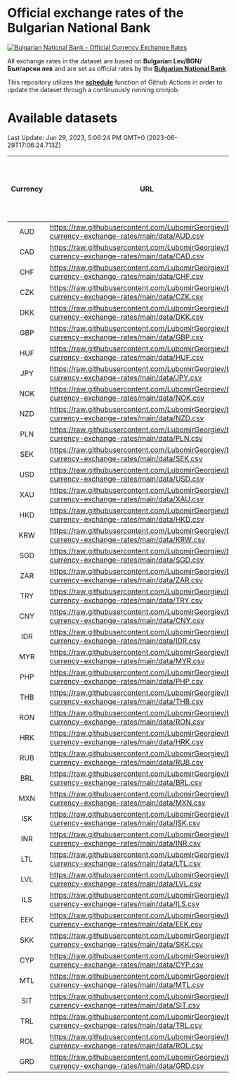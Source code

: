 # Official exchange rates of the Bulgarian National Bank

[![Bulgarian National Bank - Official Currency Exchange Rates](https://github.com/LubomirGeorgiev/bnb-currency-exchange-rates/actions/workflows/update-rates.yml/badge.svg?branch=main)](https://github.com/LubomirGeorgiev/bnb-currency-exchange-rates/actions/workflows/update-rates.yml)

All exchange rates in the dataset are based on **Bulgarian Lev/BGN/Български лев** and are set as official rates by the [**Bulgarian National Bank**](https://www.bnb.bg/Statistics/StExternalSector/StExchangeRates/StERForeignCurrencies/index.htm?toLang=_EN).

This repository utilizes the [**schedule**](https://docs.github.com/en/actions/reference/events-that-trigger-workflows) function of Github Actions in order to update the dataset through a continuously running cronjob.

# Available datasets

<!-- START LINKS (DO NOT EVER FU*ING DELETE THIS COMMENT FOR THE LOVE OF YOUR LIFE!!! IF YOU ARE CURIOS HOW IT WORKS, YOU CAN HAVE A LOOK AT ./src/updateReadme.ts) -->

Last Update: Jun 29, 2023, 5:06:24 PM GMT+0 (2023-06-29T17:06:24.713Z)

| Currency | URL                                                                                             | Number of records | Number of missing days that were filled in |
| :------: | ----------------------------------------------------------------------------------------------- | :---------------: | :----------------------------------------: |
|   AUD    | https://raw.githubusercontent.com/LubomirGeorgiev/bnb-currency-exchange-rates/main/data/AUD.csv |       8545        |                    2644                    |
|   CAD    | https://raw.githubusercontent.com/LubomirGeorgiev/bnb-currency-exchange-rates/main/data/CAD.csv |       8545        |                    2644                    |
|   CHF    | https://raw.githubusercontent.com/LubomirGeorgiev/bnb-currency-exchange-rates/main/data/CHF.csv |       8545        |                    2644                    |
|   CZK    | https://raw.githubusercontent.com/LubomirGeorgiev/bnb-currency-exchange-rates/main/data/CZK.csv |       8545        |                    2644                    |
|   DKK    | https://raw.githubusercontent.com/LubomirGeorgiev/bnb-currency-exchange-rates/main/data/DKK.csv |       8545        |                    2644                    |
|   GBP    | https://raw.githubusercontent.com/LubomirGeorgiev/bnb-currency-exchange-rates/main/data/GBP.csv |       8545        |                    2644                    |
|   HUF    | https://raw.githubusercontent.com/LubomirGeorgiev/bnb-currency-exchange-rates/main/data/HUF.csv |       8545        |                    2644                    |
|   JPY    | https://raw.githubusercontent.com/LubomirGeorgiev/bnb-currency-exchange-rates/main/data/JPY.csv |       8545        |                    2644                    |
|   NOK    | https://raw.githubusercontent.com/LubomirGeorgiev/bnb-currency-exchange-rates/main/data/NOK.csv |       8545        |                    2644                    |
|   NZD    | https://raw.githubusercontent.com/LubomirGeorgiev/bnb-currency-exchange-rates/main/data/NZD.csv |       8545        |                    2644                    |
|   PLN    | https://raw.githubusercontent.com/LubomirGeorgiev/bnb-currency-exchange-rates/main/data/PLN.csv |       8545        |                    2644                    |
|   SEK    | https://raw.githubusercontent.com/LubomirGeorgiev/bnb-currency-exchange-rates/main/data/SEK.csv |       8545        |                    2644                    |
|   USD    | https://raw.githubusercontent.com/LubomirGeorgiev/bnb-currency-exchange-rates/main/data/USD.csv |       8545        |                    2644                    |
|   XAU    | https://raw.githubusercontent.com/LubomirGeorgiev/bnb-currency-exchange-rates/main/data/XAU.csv |       8545        |                    2646                    |
|   HKD    | https://raw.githubusercontent.com/LubomirGeorgiev/bnb-currency-exchange-rates/main/data/HKD.csv |       8243        |                    2553                    |
|   KRW    | https://raw.githubusercontent.com/LubomirGeorgiev/bnb-currency-exchange-rates/main/data/KRW.csv |       8243        |                    2553                    |
|   SGD    | https://raw.githubusercontent.com/LubomirGeorgiev/bnb-currency-exchange-rates/main/data/SGD.csv |       8243        |                    2553                    |
|   ZAR    | https://raw.githubusercontent.com/LubomirGeorgiev/bnb-currency-exchange-rates/main/data/ZAR.csv |       8243        |                    2553                    |
|   TRY    | https://raw.githubusercontent.com/LubomirGeorgiev/bnb-currency-exchange-rates/main/data/TRY.csv |       6725        |                    2083                    |
|   CNY    | https://raw.githubusercontent.com/LubomirGeorgiev/bnb-currency-exchange-rates/main/data/CNY.csv |       6605        |                    2047                    |
|   IDR    | https://raw.githubusercontent.com/LubomirGeorgiev/bnb-currency-exchange-rates/main/data/IDR.csv |       6605        |                    2047                    |
|   MYR    | https://raw.githubusercontent.com/LubomirGeorgiev/bnb-currency-exchange-rates/main/data/MYR.csv |       6605        |                    2047                    |
|   PHP    | https://raw.githubusercontent.com/LubomirGeorgiev/bnb-currency-exchange-rates/main/data/PHP.csv |       6605        |                    2047                    |
|   THB    | https://raw.githubusercontent.com/LubomirGeorgiev/bnb-currency-exchange-rates/main/data/THB.csv |       6605        |                    2047                    |
|   RON    | https://raw.githubusercontent.com/LubomirGeorgiev/bnb-currency-exchange-rates/main/data/RON.csv |       6546        |                    2029                    |
|   HRK    | https://raw.githubusercontent.com/LubomirGeorgiev/bnb-currency-exchange-rates/main/data/HRK.csv |       6424        |                    1988                    |
|   RUB    | https://raw.githubusercontent.com/LubomirGeorgiev/bnb-currency-exchange-rates/main/data/RUB.csv |       6122        |                    1893                    |
|   BRL    | https://raw.githubusercontent.com/LubomirGeorgiev/bnb-currency-exchange-rates/main/data/BRL.csv |       5635        |                    1750                    |
|   MXN    | https://raw.githubusercontent.com/LubomirGeorgiev/bnb-currency-exchange-rates/main/data/MXN.csv |       5635        |                    1750                    |
|   ISK    | https://raw.githubusercontent.com/LubomirGeorgiev/bnb-currency-exchange-rates/main/data/ISK.csv |       5545        |                    1722                    |
|   INR    | https://raw.githubusercontent.com/LubomirGeorgiev/bnb-currency-exchange-rates/main/data/INR.csv |       5267        |                    1635                    |
|   LTL    | https://raw.githubusercontent.com/LubomirGeorgiev/bnb-currency-exchange-rates/main/data/LTL.csv |       5150        |                    1579                    |
|   LVL    | https://raw.githubusercontent.com/LubomirGeorgiev/bnb-currency-exchange-rates/main/data/LVL.csv |       4785        |                    1465                    |
|   ILS    | https://raw.githubusercontent.com/LubomirGeorgiev/bnb-currency-exchange-rates/main/data/ILS.csv |       4546        |                    1419                    |
|   EEK    | https://raw.githubusercontent.com/LubomirGeorgiev/bnb-currency-exchange-rates/main/data/EEK.csv |       3999        |                    1225                    |
|   SKK    | https://raw.githubusercontent.com/LubomirGeorgiev/bnb-currency-exchange-rates/main/data/SKK.csv |       2971        |                    913                     |
|   CYP    | https://raw.githubusercontent.com/LubomirGeorgiev/bnb-currency-exchange-rates/main/data/CYP.csv |       2906        |                    890                     |
|   MTL    | https://raw.githubusercontent.com/LubomirGeorgiev/bnb-currency-exchange-rates/main/data/MTL.csv |       2604        |                    799                     |
|   SIT    | https://raw.githubusercontent.com/LubomirGeorgiev/bnb-currency-exchange-rates/main/data/SIT.csv |       2542        |                    778                     |
|   TRL    | https://raw.githubusercontent.com/LubomirGeorgiev/bnb-currency-exchange-rates/main/data/TRL.csv |       1818        |                    559                     |
|   ROL    | https://raw.githubusercontent.com/LubomirGeorgiev/bnb-currency-exchange-rates/main/data/ROL.csv |       1697        |                    524                     |
|   GRD    | https://raw.githubusercontent.com/LubomirGeorgiev/bnb-currency-exchange-rates/main/data/GRD.csv |        361        |                    109                     |

<!-- END LINKS (DO NOT EVER FU*ING DELETE THIS COMMENT FOR THE LOVE OF YOUR LIFE!!! IF YOU ARE CURIOS HOW IT WORKS, YOU CAN HAVE A LOOK AT ./src/updateReadme.ts) -->
